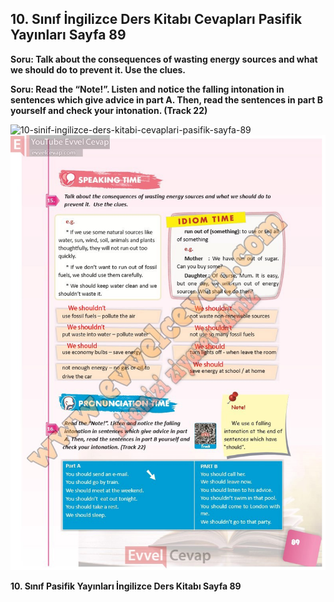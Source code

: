 ## 10. Sınıf İngilizce Ders Kitabı Cevapları Pasifik Yayınları Sayfa 89

**Soru: Talk about the consequences of wasting energy sources and what we should do to prevent it. Use the clues.**

**Soru: Read the “Note!”. Listen and notice the falling intonation in sentences which give advice in part A. Then, read the sentences in part B yourself and check your intonation. (Track 22)**

![10-sinif-ingilizce-ders-kitabi-cevaplari-pasifik-sayfa-89]()![10-sinif-ingilizce-ders-kitabi-cevaplari-pasifik-sayfa-89](./image1.webp)

**10. Sınıf Pasifik Yayınları İngilizce Ders Kitabı Sayfa 89**